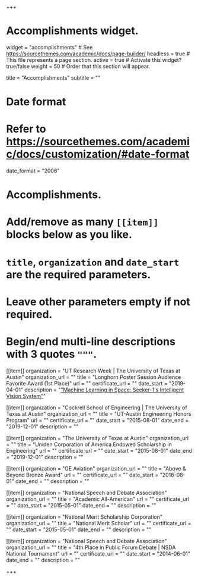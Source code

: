 +++
# Accomplishments widget.
widget = "accomplishments"  # See https://sourcethemes.com/academic/docs/page-builder/
headless = true  # This file represents a page section.
active = true  # Activate this widget? true/false
weight = 50  # Order that this section will appear.

title = "Accomplish&shy;ments"
subtitle = ""

# Date format
#   Refer to https://sourcethemes.com/academic/docs/customization/#date-format
date_format = "2006"

# Accomplishments.
#   Add/remove as many `[[item]]` blocks below as you like.
#   `title`, `organization` and `date_start` are the required parameters.
#   Leave other parameters empty if not required.
#   Begin/end multi-line descriptions with 3 quotes `"""`.

[[item]]
  organization = "UT Research Week | The University of Texas at Austin"
  organization_url = ""
  title = "Longhorn Poster Session Audience Favorite Award (1st Place)"
  url = ""
  certificate_url = ""
  date_start = "2019-04-01"
  description = "[\"Machine Learning in Space: Seeker-1's Intelligent Vision System\"](files/seeker_utrw_poster.pdf)"

[[item]]
  organization = "Cockrell School of Engineering | The University of Texas at Austin"
  organization_url = ""
  title = "UT-Austin Engineering Honors Program"
  url = ""
  certificate_url = ""
  date_start = "2015-08-01"
  date_end = "2019-12-01"
  description = ""

[[item]]
  organization = "The University of Texas at Austin"
  organization_url = ""
  title = "Uniden Corporation of America Endowed Scholarship in Engineering"
  url = ""
  certificate_url = ""
  date_start = "2015-08-01"
  date_end = "2019-12-01"
  description = ""

[[item]]
  organization = "GE Aviation"
  organization_url = ""
  title = "Above & Beyond Bronze Award"
  url = ""
  certificate_url = ""
  date_start = "2016-08-01"
  date_end = ""
  description = ""
  
[[item]]
  organization = "National Speech and Debate Association"
  organization_url = ""
  title = "Academic All-American"
  url = ""
  certificate_url = ""
  date_start = "2015-05-01"
  date_end = ""
  description = ""

[[item]]
  organization = "National Merit Scholarship Corporation"
  organization_url = ""
  title = "National Merit Scholar"
  url = ""
  certificate_url = ""
  date_start = "2015-05-01"
  date_end = ""
  description = ""

[[item]]
  organization = "National Speech and Debate Association"
  organization_url = ""
  title = "4th Place in Public Forum Debate | NSDA National Tournament"
  url = ""
  certificate_url = ""
  date_start = "2014-06-01"
  date_end = ""
  description = ""

+++
